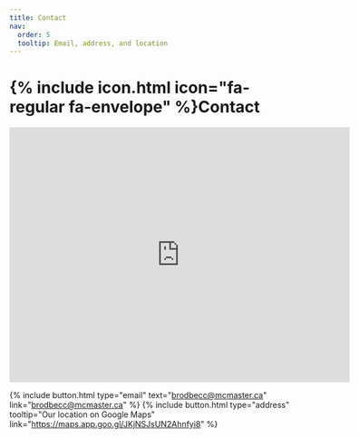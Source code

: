 ```yaml
---
title: Contact
nav:
  order: 5
  tooltip: Email, address, and location
---
```


# {% include icon.html icon="fa-regular fa-envelope" %}Contact

<iframe src="https://www.google.com/maps/embed?pb=!1m18!1m12!1m3!1d41252.419016925414!2d-79.95780912568365!3d43.261350599999986!2m3!1f0!2f0!3f0!3m2!1i1024!2i768!4f13.1!3m3!1m2!1s0x882c84ac44f72ac1%3A0x399e00ea6143011c!2sMcMaster%20University!5e1!3m2!1sen!2sca!4v1729524428658!5m2!1sen!2sca" width="600" height="450" style="border:0;" allowfullscreen="" loading="lazy" referrerpolicy="no-referrer-when-downgrade"></iframe>

<br>

{%
  include button.html
  type="email"
  text="brodbecc@mcmaster.ca"
  link="brodbecc@mcmaster.ca"
%}
{%
  include button.html
  type="address"
  tooltip="Our location on Google Maps"
  link="https://maps.app.goo.gl/JKjNSJsUN2Ahnfyi8"
%}

